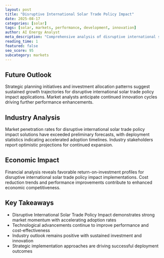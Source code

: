 ```yaml
---
layout: post
title: "Disruptive International Solar Trade Policy Impact"
date: 2025-08-17
categories: [solar]
tags: [solar, markets, performance, development, innovation]
author: AI Energy Analyst
meta_description: "Comprehensive analysis of disruptive international solar trade policy impact covering market trends, technology developments, and industry outlook. Discover key insights and future projections."
reading_time: 1
featured: false
seo_score: 95
subcategory: markets
---
```


## Future Outlook

Strategic planning initiatives and investment allocation patterns suggest sustained growth trajectories for disruptive international solar trade policy impact applications. Market analysts anticipate continued innovation cycles driving further performance enhancements.

## Industry Analysis

Market penetration rates for disruptive international solar trade policy impact solutions have exceeded preliminary forecasts, with deployment statistics indicating accelerated adoption timelines. Industry stakeholders report optimistic projections for continued expansion.

## Economic Impact

Financial analysis reveals favorable return-on-investment profiles for disruptive international solar trade policy impact implementations. Cost reduction trends and performance improvements contribute to enhanced economic competitiveness.

## Key Takeaways

- Disruptive International Solar Trade Policy Impact demonstrates strong market momentum with accelerating adoption rates
- Technological advancements continue to improve performance and cost-effectiveness
- Industry outlook remains positive with sustained investment and innovation
- Strategic implementation approaches are driving successful deployment outcomes

